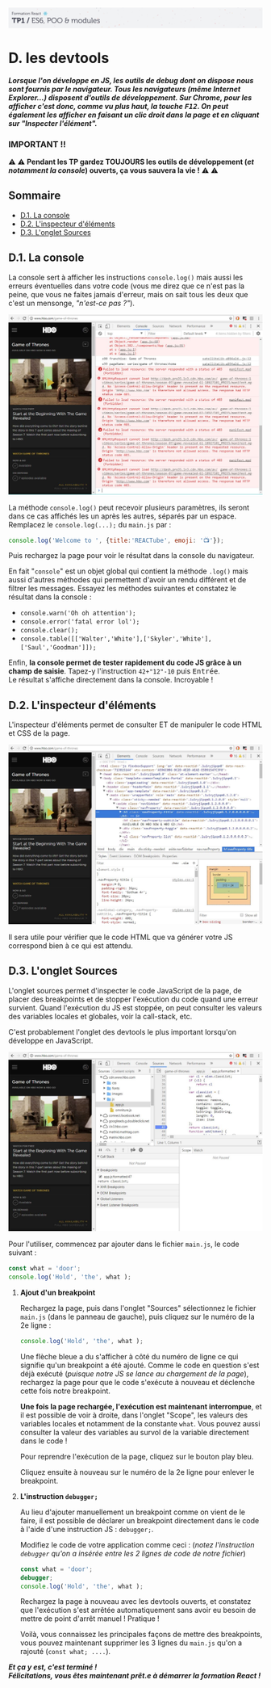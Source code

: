 <img src="images/readme/header-small.jpg" >

# D. les devtools <!-- omit in toc -->

_**Lorsque l'on développe en JS, les outils de debug dont on dispose nous sont fournis par le navigateur. Tous les navigateurs (même Internet Explorer...) disposent d'outils de développement. Sur Chrome, pour les afficher c'est donc, comme vu plus haut, la touche <kbd>F12</kbd>. On peut également les afficher en faisant un clic droit dans la page et en cliquant sur "Inspecter l'élément".**_

### IMPORTANT !! <!-- omit in toc -->
⚠️ ⚠️ **Pendant les TP gardez TOUJOURS les outils de développement (_et notamment la console_) ouverts, ça vous sauvera la vie !** ⚠️ ⚠️

## Sommaire <!-- omit in toc -->
- [D.1. La console](#d1-la-console)
- [D.2. L'inspecteur d'éléments](#d2-linspecteur-déléments)
- [D.3. L'onglet Sources](#d3-longlet-sources)

## D.1. La console
La console sert à afficher les instructions `console.log()` mais aussi les erreurs éventuelles dans votre code (vous me direz que ce n'est pas la peine, que vous ne faites jamais d'erreur, mais on sait tous les deux que c'est un mensonge, *"n'est-ce pas ?"*).

<img src="images/readme/devtools-console.jpg" >

La méthode `console.log()` peut recevoir plusieurs paramètres, ils seront dans ce cas affichés les un après les autres, séparés par un espace. Remplacez le `console.log(...);` du `main.js` par :
```js
console.log('Welcome to ', {title:'REACTube', emoji: '📺'});
```
Puis rechargez la page pour voir le résultat dans la console du navigateur.

En fait "`console`" est un objet global qui contient la méthode `.log()` mais aussi d'autres méthodes qui permettent d'avoir un rendu différent et de filtrer les messages. Essayez les méthodes suivantes et constatez le résultat dans la console :
- `console.warn('Oh oh attention');`
- `console.error('fatal error lol');`
- `console.clear();`
- `console.table([['Walter','White'],['Skyler','White'],['Saul','Goodman']]);`

Enfin, **la console permet de tester rapidement du code JS grâce à un champ de saisie**. Tapez-y l'instruction `42+"12"-10` puis <kbd>Entrée</kbd>. \
Le résultat s'affiche directement dans la console. Incroyable !

## D.2. L'inspecteur d'éléments

L'inspecteur d'éléments permet de consulter ET de manipuler le code HTML et CSS de la page.

<img src="images/readme/devtools-inspecteur.jpg" >

Il sera utile pour vérifier que le code HTML que va générer votre JS correspond bien à ce qui est attendu.

## D.3. L'onglet Sources
L'onglet sources permet d'inspecter le code JavaScript de la page, de placer des breakpoints et de stopper l'exécution du code quand une erreur survient. Quand l'exécution du JS est stoppée, on peut consulter les valeurs des variables locales et globales, voir la call-stack, etc.

C'est probablement l'onglet des devtools le plus important lorsqu'on développe en JavaScript.

<img src="images/readme/devtools-sources.jpg" >

Pour l'utiliser, commencez par ajouter dans le fichier `main.js`, le code suivant :
```js
const what = 'door';
console.log('Hold', 'the', what );
```

1. **Ajout d'un breakpoint**

	Rechargez la page, puis dans l'onglet "Sources" sélectionnez le fichier `main.js` (dans le panneau de gauche), puis cliquez sur le numéro de la 2e ligne :
	```js
	console.log('Hold', 'the', what );
	```

	Une flèche bleue a du s'afficher à côté du numéro de ligne ce qui signifie qu'un breakpoint a été ajouté. Comme le code en question s'est déjà exécuté (_puisque notre JS se lance au chargement de la page_), rechargez la page pour que le code s'exécute à nouveau et déclenche cette fois notre breakpoint.


	**Une fois la page rechargée, l'exécution est maintenant interrompue**, et il est possible de voir à droite, dans l'onglet "Scope", les valeurs des variables locales et notamment de la constante `what`. Vous pouvez aussi consulter la valeur des variables au survol de la variable directement dans le code !


	Pour reprendre l'exécution de la page, cliquez sur le bouton play bleu.

	Cliquez ensuite à nouveau sur le numéro de la 2e ligne pour enlever le breakpoint.

2. **L'instruction `debugger;`**

	Au lieu d'ajouter manuellement un breakpoint comme on vient de le faire, il est possible de déclarer un breakpoint directement dans le code à l'aide d'une instruction JS : `debugger;`.

	Modifiez le code de votre application comme ceci : (_notez l'instruction `debugger` qu'on a insérée entre les 2 lignes de code de notre fichier_)
	```js
	const what = 'door';
	debugger;
	console.log('Hold', 'the', what );
	```

	Rechargez la page à nouveau avec les devtools ouverts, et constatez que l'exécution s'est arrêtée automatiquement sans avoir eu besoin de mettre de point d'arrêt manuel ! Pratique !

	Voilà, vous connaissez les principales façons de mettre des breakpoints, vous pouvez maintenant supprimer les 3 lignes du `main.js` qu'on a rajouté (`const what; ....`).

_**Et ça y est, c'est terminé ! <br>Félicitations, vous êtes maintenant prêt.e à démarrer la formation React !**_
